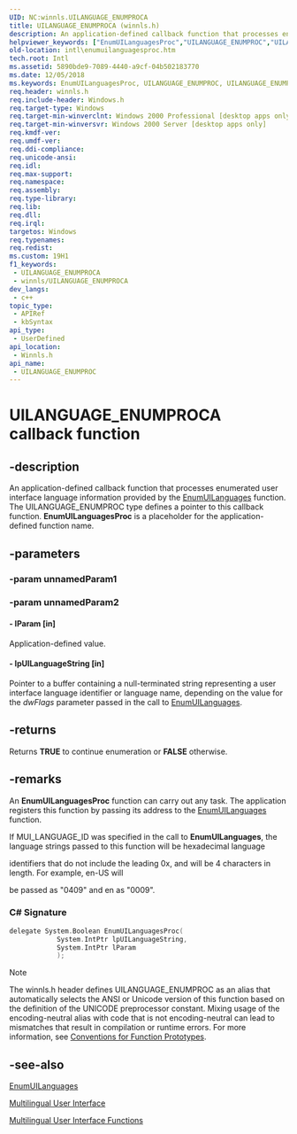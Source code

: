 ```yaml
---
UID: NC:winnls.UILANGUAGE_ENUMPROCA
title: UILANGUAGE_ENUMPROCA (winnls.h)
description: An application-defined callback function that processes enumerated user interface language information provided by the EnumUILanguages function. (ANSI)
helpviewer_keywords: ["EnumUILanguagesProc","UILANGUAGE_ENUMPROC","UILANGUAGE_ENUMPROC callback","UILANGUAGE_ENUMPROC callback function [Internationalization for Windows Applications]","UILANGUAGE_ENUMPROCA","UILANGUAGE_ENUMPROCW","_win32_EnumUILanguagesProc","intl.enumuilanguagesproc","winnls/UILANGUAGE_ENUMPROC"]
old-location: intl\enumuilanguagesproc.htm
tech.root: Intl
ms.assetid: 5890bde9-7089-4440-a9cf-04b502183770
ms.date: 12/05/2018
ms.keywords: EnumUILanguagesProc, UILANGUAGE_ENUMPROC, UILANGUAGE_ENUMPROC callback, UILANGUAGE_ENUMPROC callback function [Internationalization for Windows Applications], UILANGUAGE_ENUMPROCA, UILANGUAGE_ENUMPROCW, _win32_EnumUILanguagesProc, intl.enumuilanguagesproc, winnls/UILANGUAGE_ENUMPROC
req.header: winnls.h
req.include-header: Windows.h
req.target-type: Windows
req.target-min-winverclnt: Windows 2000 Professional [desktop apps only]
req.target-min-winversvr: Windows 2000 Server [desktop apps only]
req.kmdf-ver: 
req.umdf-ver: 
req.ddi-compliance: 
req.unicode-ansi: 
req.idl: 
req.max-support: 
req.namespace: 
req.assembly: 
req.type-library: 
req.lib: 
req.dll: 
req.irql: 
targetos: Windows
req.typenames: 
req.redist: 
ms.custom: 19H1
f1_keywords:
 - UILANGUAGE_ENUMPROCA
 - winnls/UILANGUAGE_ENUMPROCA
dev_langs:
 - c++
topic_type:
 - APIRef
 - kbSyntax
api_type:
 - UserDefined
api_location:
 - Winnls.h
api_name:
 - UILANGUAGE_ENUMPROC
---
```


# UILANGUAGE_ENUMPROCA callback function


## -description

An application-defined callback function that processes enumerated user interface language information provided by the <a href="/windows/desktop/api/winnls/nf-winnls-enumuilanguagesa">EnumUILanguages</a> function. The UILANGUAGE_ENUMPROC type defines a pointer to this callback function. <b>EnumUILanguagesProc</b> is a placeholder for the application-defined function name.

## -parameters

### -param unnamedParam1

### -param unnamedParam2

#### - lParam [in]

Application-defined value.


#### - lpUILanguageString [in]

Pointer to a buffer containing a null-terminated string representing a user interface language identifier or language name, depending on the value for the <i>dwFlags</i> parameter passed in the call to <a href="/windows/desktop/api/winnls/nf-winnls-enumuilanguagesa">EnumUILanguages</a>.

## -returns

Returns <b>TRUE</b> to continue enumeration or <b>FALSE</b> otherwise.

## -remarks

An <b>EnumUILanguagesProc</b> function can carry out any task. The application registers this function by passing its address to the <a href="/windows/desktop/api/winnls/nf-winnls-enumuilanguagesa">EnumUILanguages</a> function.

If MUI_LANGUAGE_ID was specified in the call to <b>EnumUILanguages</b>, the language strings passed to this function will be hexadecimal language 

identifiers that do not include the leading 0x, and will be 4 characters in length. For example, en-US will 

be passed as "0409" and en as "0009".

<h3><a id="C__Signature"></a><a id="c__signature"></a><a id="C__SIGNATURE"></a>C# Signature</h3>

```cpp
delegate System.Boolean EnumUILanguagesProc(
            System.IntPtr lpUILanguageString,
            System.IntPtr lParam
            );

```






> [!NOTE]
> The winnls.h header defines UILANGUAGE_ENUMPROC as an alias that automatically selects the ANSI or Unicode version of this function based on the definition of the UNICODE preprocessor constant. Mixing usage of the encoding-neutral alias with code that is not encoding-neutral can lead to mismatches that result in compilation or runtime errors. For more information, see [Conventions for Function Prototypes](/windows/win32/intl/conventions-for-function-prototypes).

## -see-also

<a href="/windows/desktop/api/winnls/nf-winnls-enumuilanguagesa">EnumUILanguages</a>



<a href="/windows/desktop/Intl/multilingual-user-interface">Multilingual User Interface</a>



<a href="/windows/desktop/Intl/multilingual-user-interface-functions">Multilingual User Interface Functions</a>
